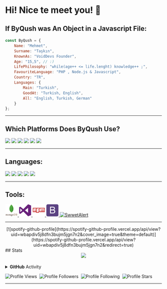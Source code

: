 # Hi! Nice te meet you! 👋

## If ByQush was An Object in a Javascript File:
```js
const ByQush = {
    Name: "Mehmet",
    Surname: "Taşkın",
    KnownAs: "VoidDevs Founder",
    Age: "15,5", // :)
    LifePhilosophy: "while(age++ <= life.lenght) knowledge++ ;",
    FavouriteLanguage: "PHP , Node.js & Javascript",
    Country: "TR",
    Languages: {
        Main: "Turkish",
        GoodAt: "Turkish, English",
        All: "English, Turkish, German"
    }
};
```
<hr>

## Which Platforms Does ByQush Use?
<p>
<img href="https://www.twitch.tv/swainthedev" src="https://img.icons8.com/plasticine/100/000000/twitch.png" height="50em"/>
<img href="https://www.youtube.com/ByQush" src="https://img.icons8.com/plasticine/100/000000/youtube.png" height="50em"/>
<img href="https://www.github.com/ByQushjs" src="https://img.icons8.com/plasticine/100/000000/github.png" height="50em"/>
<img href="https://www.twitter.com/ByQushjs" src="https://img.icons8.com/plasticine/100/000000/twitter.png" height="50em"/>
<img href="https://www.npmjs.com/~byqush" src="https://img.icons8.com/color/48/000000/npm.png" height="50em"/>
<img href="https://discord.com/users/714451348212678658" src="https://img.icons8.com/plasticine/100/000000/discord-logo.png" height="50em"/>
 </p>
<hr>

## Languages:
<p>
<img src="https://img.shields.io/badge/javascript%20-%23323330.svg?&style=for-the-badge&logo=javascript&logoColor=%23F7DF1E"/> 
<img src="https://img.shields.io/badge/php%20-%23417FB0.svg?&style=for-the-badge&logo=php&logoColor=white"/>   
<img src="https://img.shields.io/badge/html5%20-%23E34F26.svg?&style=for-the-badge&logo=html5&logoColor=white"/>  
<img src="https://img.shields.io/badge/css3%20-%231572B6.svg?&style=for-the-badge&logo=css3&logoColor=white"/> 
<img src="https://img.shields.io/badge/node.js%20-%2343853D.svg?&style=for-the-badge&logo=node.js&logoColor=white"/>
</p>
<hr>

## Tools:
<p>
<a href="https://www.mongodb.com/" target="_blank"> <img src="https://raw.githubusercontent.com/devicons/devicon/master/icons/mongodb/mongodb-original-wordmark.svg" alt="mongodb" width="40em" height="40em"/> </a>
<a href="https://www.visualstudio.com/" target="_blank"> <img src="https://raw.githubusercontent.com/devicons/devicon/master/icons/visualstudio/visualstudio-plain.svg" alt="VisualStudio" width="40em" height="40em"/> </a>
<a href="https://www.npmjs.org/" target="_blank"> <img src="https://raw.githubusercontent.com/devicons/devicon/master/icons/npm/npm-original-wordmark.svg" alt="NPM JS" width="40em" height="40em"/> </a>
<a href="https://www.getbootstrap.com/" target="_blank"> <img src="https://raw.githubusercontent.com/devicons/devicon/master/icons/bootstrap/bootstrap-plain.svg" alt="Bootstrap" width="40em" height="40em"/> </a>
<a href="https://sweetalert2.github.io/" target="_blank"> <img src="https://raw.githubusercontent.com/sweetalert2/sweetalert2/master/assets/swal2-logo-square.png" alt="SwwetAlert" width="40em" height="40em"/> </a>
</p>
<hr>
<div align="center">
[![spotify-github-profile](https://spotify-github-profile.vercel.app/api/view?uid=wbapdiv5j8dfn3bujm5jgn7n2&cover_image=true&theme=default)](https://spotify-github-profile.vercel.app/api/view?uid=wbapdiv5j8dfn3bujm5jgn7n2&redirect=true)
</div>
## Stats
<div align="center">
 <img src="https://github-profile-trophy.vercel.app/?username=ByQushjs&theme=dracula">
</div>
<br>

<details>
    <summary><b>GitHub</b> Activity</summary>
    <img align="left" src="https://github-readme-stats.vercel.app/api?username=ByQushjs&theme=tokyonight"><img align="right" src="https://github-readme-stats.vercel.app/api/top-langs/?username=ByQushjs&theme=tokyonight&hide=batchfile">
    <img src="https://github-readme-streak-stats.herokuapp.com/?user=ByQushjs&theme=tokyonight">
</details>

![Profile Views](https://komarev.com/ghpvc/?username=ByQushjs&color=blue)&nbsp;&nbsp;![Profile Followers](https://img.shields.io/badge/Followers-96-blue)&nbsp;&nbsp;![Profile Following](https://img.shields.io/badge/Following-2-9cf)&nbsp;&nbsp;![Profile Stars](https://img.shields.io/badge/Stars-10-9cf)
<hr>
